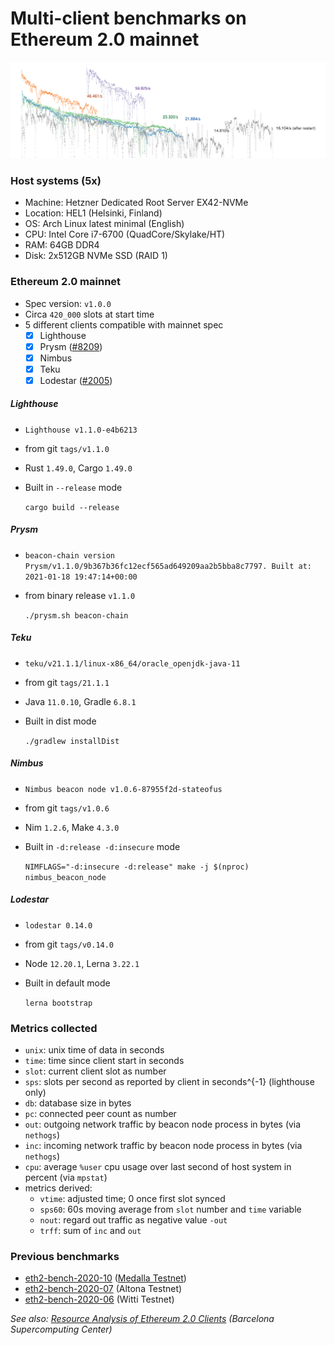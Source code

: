 # Multi-client benchmarks on Ethereum 2.0 mainnet

![preview](./res/preview.png)

### Host systems (5x)
- Machine: Hetzner Dedicated Root Server EX42-NVMe
- Location: HEL1 (Helsinki, Finland)
- OS: Arch Linux latest minimal (English)
- CPU: Intel Core i7-6700 (QuadCore/Skylake/HT)
- RAM: 64GB DDR4
- Disk: 2x512GB NVMe SSD (RAID 1)

### Ethereum 2.0 mainnet
- Spec version: `v1.0.0`
- Circa `420_000` slots at start time
- 5 different clients compatible with mainnet spec
    - [x] Lighthouse
    - [x] Prysm ([#8209](https://github.com/prysmaticlabs/prysm/issues/8209))
    - [x] Nimbus
    - [x] Teku
    - [x] Lodestar ([#2005](https://github.com/ChainSafe/lodestar/issues/2005))

##### Lighthouse
- `Lighthouse v1.1.0-e4b6213`
- from git `tags/v1.1.0`
- Rust `1.49.0`, Cargo `1.49.0`
- Built in `--release` mode

    `cargo build --release`

##### Prysm
- `beacon-chain version Prysm/v1.1.0/9b367b36fc12ecf565ad649209aa2b5bba8c7797. Built at: 2021-01-18 19:47:14+00:00`
- from binary release `v1.1.0`

    `./prysm.sh beacon-chain`

##### Teku
- `teku/v21.1.1/linux-x86_64/oracle_openjdk-java-11`
- from git `tags/21.1.1`
- Java `11.0.10`, Gradle `6.8.1`
- Built in dist mode

    `./gradlew installDist`

##### Nimbus
- `Nimbus beacon node v1.0.6-87955f2d-stateofus`
- from git `tags/v1.0.6`
- Nim `1.2.6`, Make `4.3.0`
- Built in `-d:release -d:insecure` mode

    `NIMFLAGS="-d:insecure -d:release" make -j $(nproc) nimbus_beacon_node`

##### Lodestar
- `lodestar 0.14.0`
- from git `tags/v0.14.0`
- Node `12.20.1`, Lerna `3.22.1`
- Built in default mode

    `lerna bootstrap`

### Metrics collected
- `unix`: unix time of data in seconds
- `time`: time since client start in seconds
- `slot`: current client slot as number
- `sps`: slots per second as reported by client in seconds^{-1} (lighthouse only)
- `db`: database size in bytes
- `pc`: connected peer count as number
- `out`: outgoing network traffic by beacon node process in bytes (via `nethogs`)
- `inc`: incoming network traffic by beacon node process in bytes (via `nethogs`)
- `cpu`: average `%user` cpu usage over last second of host system in percent (via `mpstat`)
- metrics derived:
    - `vtime`: adjusted time; 0 once first slot synced
    - `sps60`: 60s moving average from `slot` number and `time` variable
    - `nout`: regard out traffic as negative value `-out`
    - `trff`: sum of `inc` and `out`

### Previous benchmarks
- [eth2-bench-2020-10](https://github.com/q9f/eth2-bench-2020-10) ([Medalla Testnet](https://github.com/goerli/medalla))
- [eth2-bench-2020-07](https://github.com/q9f/eth2-bench-2020-07) (Altona Testnet)
- [eth2-bench-2020-06](https://github.com/q9f/eth2-bench-2020-06) (Witti Testnet)

_See also: [Resource Analysis of Ethereum 2.0 Clients](https://arxiv.org/abs/2012.14718) (Barcelona Supercomputing Center)_
